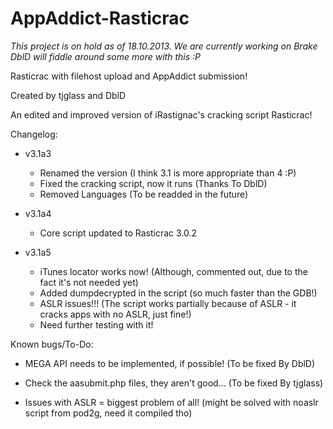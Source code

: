 AppAddict-Rasticrac
===================

*This project is on hold as of 18.10.2013.*
*We are currently working on Brake*
*DblD will fiddle around some more with this :P*

Rasticrac with filehost upload and AppAddict submission!

Created by tjglass and DblD

An edited and improved version of iRastignac's cracking script Rasticrac!

Changelog:

- v3.1a3
	- Renamed the version (I think 3.1 is more appropriate than 4 :P)
	- Fixed the cracking script, now it runs				(Thanks To DblD)
	- Removed Languages							(To be readded in the future)
	
- v3.1a4
	- Core script updated to Rasticrac 3.0.2
	
- v3.1a5
	- iTunes locator works now! (Although, commented out, due to the fact it's not needed yet)
	- Added dumpdecrypted in the script (so much faster than the GDB!)
	- ASLR issues!!! (The script works partially because of ASLR - it cracks apps with no ASLR, just fine!)
	- Need further testing with it!

Known bugs/To-Do:

- MEGA API needs to be implemented, if possible! (To be fixed By DblD)

- Check the aasubmit.php files, they aren't good... (To be fixed By tjglass)

- Issues with ASLR = biggest problem of all! (might be solved with noaslr script from pod2g, need it compiled tho)
